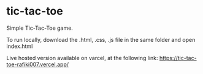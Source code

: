 # tic-tac-toe
Simple Tic-Tac-Toe game. 

To run locally, download the .html, .css, .js file in the same folder and open index.html

Live hosted version available on varcel, at the following link:
https://tic-tac-toe-rafiki007.vercel.app/
